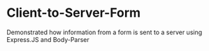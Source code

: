 # Client-to-Server-Form
Demonstrated how information from a form is sent to a server using Express.JS and Body-Parser
